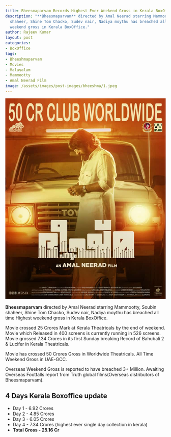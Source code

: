 ```yaml
---
title: Bheesmaparvam Records Highest Ever Weekend Gross in Kerala BoxOffice
description: "**Bheesmaparvam** directed by Amal Neerad starring Mammootty, Soubin
  shaheer, Shine Tom Chacko, Sudev nair, Nadiya moythu has breached all time Highest
  weekend gross in Kerala BoxOffice."
author: Rajeev Kumar
layout: post
categories:
- BoxOffice
tags:
- Bheeshmaparvam
- Movies
- Malayalam
- Mammootty
- Amal Neerad Film
image: /assets/images/post-images/bheeshma/1.jpeg
---
```

![Hridayam featured image](/assets/images/post-images/bheeshma/1.jpeg)

**Bheesmaparvam** directed by Amal Neerad starring Mammootty, Soubin shaheer, Shine Tom Chacko, Sudev nair, Nadiya moythu has breached all time Highest weekend gross in Kerala BoxOffice.

Movie crossed 25 Crores Mark at Kerala Theatricals by the end of weekend. Movie which Released in 400 screens is currently running in 526 screens. Movie grossed 7.34 Crores in its first Sunday breaking Record of Bahubali 2 & Lucifer in Kerala Theatricals.

Movie has crossed 50 Crores Gross in Worldwide Theatricals. All Time Weekend Gross in UAE-GCC.

Overseas Weekend Gross is reported to have breached 3+ Million. Awaiting Overseas Footfalls report from Truth global films(Overseas distributors of Bheesmaparvam).

## 4 Days Kerala Boxoffice update
- Day 1 - 6.92 Crores
- Day 2 - 4.85 Crores
- Day 3 - 6.05 Crores
- Day 4 - 7.34 Crores (highest ever single day collection in kerala)
- **Total Gross - 25.16 Cr**
